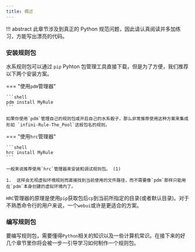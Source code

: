 ```yaml
---
title: 概述
---
```


!!! abstract
    此章节涉及到真正的 Python 规范问题，因此请认真阅读并多加练习，方能写出漂亮的代码。


### 安装规则包

水系规则包可以通过 `pip` Pyhton 包管理工具直接下载，但是为了方便，我们推荐以下两个安装方案。

=== "使用`pdm`管理器"

    ```shell
    pdm install MyRule
    ```

    如果你使用`pdm`管理自己的规则包或开启自己的水系骰子，那么非常推荐使用这种方案来集成形如 `infini-Rule-The_Pool`这般包名的规则。

=== "使用`hrc`管理器"

    ```shell
    hrc install MyRule
    ``` 
    
    一般来说推荐使用`hrc`管理器来安装和调试规则包。 (1)

    1.  这样会无视虚拟环境规则而直接找到当前使用的文件路径，而不需要像`pdm`那样只能用在`pdm`本身创建的虚拟环境内了。


`HRC`管理器的原理是使用`pip`获取包后`cp`到当前所指定的目录(或者默认目录)。对于不熟悉命令行的用户来说，一个`webui`或许是更适合的方案。

### 编写规则包

要编写规则包，需要懂得`Python`相关的知识以及一些计算机常识。在接下来的好几个章节里你将会被一步一引导学习如何制作一个规则包。